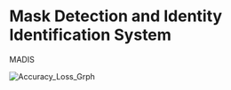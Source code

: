 # Mask Detection and Identity Identification System
MADIS


![Accuracy_Loss_Grph](https://github.com/ravindranath-sawane/Mask_Detection_and_Identity_Identification_System/blob/main/plot.png)

